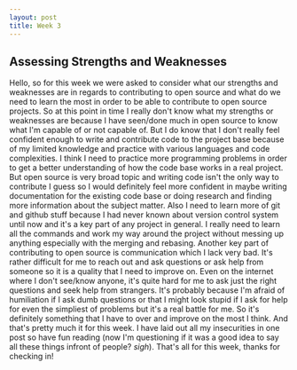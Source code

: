 ```yaml
---
layout: post
title: Week 3 
---
```


## **Assessing Strengths and Weaknesses**

Hello, 
so for this week we were asked to consider what our strengths and weaknesses are in regards to contributing to open source and what do we need to learn the most in order to be able to contribute to open source projects. So at this point in time I really don't know what my strengths or weaknesses are because I have seen/done much in open source to know what I'm capable of or not capable of. But I do know that I don't really feel confident enough to write and contribute code to the project base because of my limited knowledge and practice with various languages and code complexities. I think I need to practice more programming problems in order to get a better understanding of how the code base works in a real project. But open source is very broad topic and writing code isn't the only way to contribute I guess so I would definitely feel more confident in maybe writing documentation for the existing code base or doing research and finding more information about the subject matter. Also I need to learn more of git and github stuff because I had never known about version control system until now and it's a key part of any project in general. I really need to learn all the commands and work my way around the project without messing up anything especially with the merging and rebasing. Another key part of contributing to open source is communication which I lack very bad. It's rather difficult for me to reach out and ask questions or ask help from someone so it is a quality that I need to improve on. Even on the internet where I don't see/know anyone, it's quite hard for me to ask just the right questions and seek help from strangers. It's probably because I'm afraid of humiliation if I ask dumb questions or that I might look stupid if I ask for help for even the simpliest of problems but it's a real battle for me. So it's definitely something that I have to over and improve on the most I think. And that's pretty much it for this week. I have laid out all my insecurities in one post so have fun reading (now I'm questioning if it was a good idea to say all these things infront of people? *sigh*). That's all for this week, thanks for checking in!


